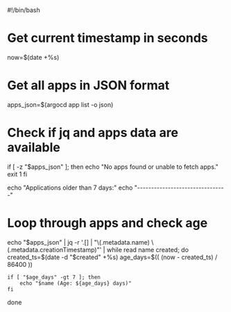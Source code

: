 #!/bin/bash

# Get current timestamp in seconds
now=$(date +%s)

# Get all apps in JSON format
apps_json=$(argocd app list -o json)

# Check if jq and apps data are available
if [ -z "$apps_json" ]; then
    echo "No apps found or unable to fetch apps."
    exit 1
fi

echo "Applications older than 7 days:"
echo "--------------------------------"

# Loop through apps and check age
echo "$apps_json" | jq -r '.[] | "\(.metadata.name) \(.metadata.creationTimestamp)"' | while read name created; do
    created_ts=$(date -d "$created" +%s)
    age_days=$(( (now - created_ts) / 86400 ))

    if [ "$age_days" -gt 7 ]; then
        echo "$name (Age: ${age_days} days)"
    fi
done
